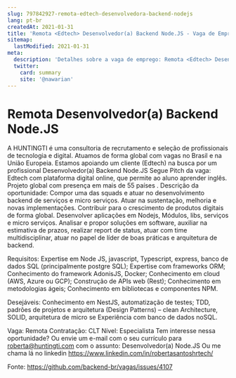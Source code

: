 ```yaml
---
slug: 797842927-remota-edtech-desenvolvedora-backend-nodejs
lang: pt-br
createdAt: 2021-01-31
title: 'Remota <Edtech> Desenvolvedor(a) Backend Node.JS - Vaga de Emprego'
sitemap:
  lastModified: 2021-01-31
meta:
  description: 'Detalhes sobre a vaga de emprego: Remota <Edtech> Desenvolvedor(a) Backend Node.JS'
  twitter:
    card: summary
    site: '@nawarian'
---
```


# Remota <Edtech> Desenvolvedor(a) Backend Node.JS

A HUNTINGTI é uma consultoria de recrutamento e seleção de profissionais de tecnologia e digital. Atuamos de forma global com vagas no Brasil e na União Europeia. 
Estamos apoiando um cliente (Edtech) na busca por um profissional Desenvolvedor(a) Backend Node.JS
Segue Pitch da vaga:
Edtech com plataforma digital online, que permite ao aluno aprender inglês. Projeto global com presença em mais de 55 países .
Descrição da oportunidade:
 Compor uma das squads e atuar no desenvolvimento backend de serviços e micro serviços. 
Atuar na sustentação, melhoria e novas implementações. 
Contribuir para o crescimento de produtos digitais de forma global.
Desenvolver aplicações em Nodejs, Módulos, libs, serviços e micro serviços. Analisar e propor soluções em software, auxiliar na estimativa de prazos, realizar report de status, atuar com time multidisciplinar, atuar no papel de líder de boas práticas e arquitetura de backend. 

Requisitos:
Expertise em Node JS, javascript, Typescript, express, banco de dados SQL (principalmente postgre SQL);
Expertise com frameworks ORM;
Conhecimento do framework AdonisJS, Docker;
Conhecimento em cloud (AWS, Azure ou GCP);
Construção de APIs web (Rest);
Conhecimento em metodologias ágeis; 
Conhecimento em bibliotecas e componentes NPM.

Desejáveis:
Conhecimento em NestJS, automatização de testes; TDD, padrões de projetos e arquitetura (Design Patterns) – clean Architecture, SOLID, arquitetura de micro se Experiência com banco de dados noSQL.

Vaga: Remota
Contratação: CLT
Nível: Especialista
Tem interesse nessa oportunidade?
Ou envie um e-mail com o seu currículo para roberta@huntingti.com com o assunto: Desenvolvedor(a) Node.JS
Ou me chama lá no linkedin https://www.linkedin.com/in/robertasantoshrtech/



Fonte: https://github.com/backend-br/vagas/issues/4107